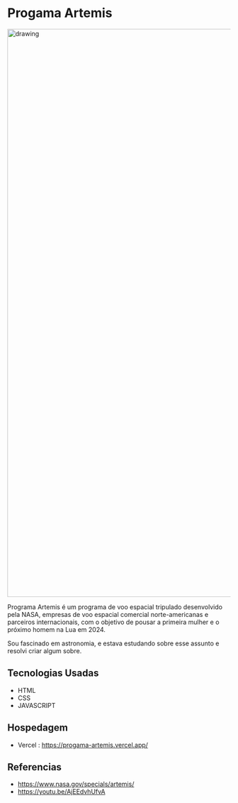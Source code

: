 # Progama Artemis
<img src="https://user-images.githubusercontent.com/86580442/145721043-025b04e0-8e51-4e09-bd46-b0775c98c119.jpg" alt="drawing" width="1280"/>

Programa Artemis é um programa de voo espacial tripulado desenvolvido pela NASA, empresas de voo espacial comercial norte-americanas e parceiros internacionais, com o objetivo de pousar a primeira mulher e o próximo homem na Lua em 2024.

Sou fascinado em astronomia, e estava estudando sobre esse assunto e resolvi criar algum sobre.

## Tecnologias Usadas
- HTML
- CSS
- JAVASCRIPT
## Hospedagem
- Vercel : https://progama-artemis.vercel.app/

## Referencias
- https://www.nasa.gov/specials/artemis/
- https://youtu.be/AjEEdvhUfvA
